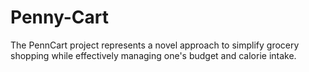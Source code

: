 # Penny-Cart
The PennCart project represents a novel approach to simplify grocery shopping while effectively managing one's budget and calorie intake.
